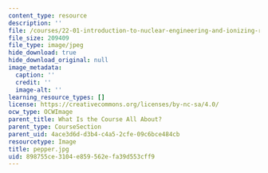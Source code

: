 ```yaml
---
content_type: resource
description: ''
file: /courses/22-01-introduction-to-nuclear-engineering-and-ionizing-radiation-fall-2016/898755ce3104e859562efa39d553cff9_pepper.jpg
file_size: 209409
file_type: image/jpeg
hide_download: true
hide_download_original: null
image_metadata:
  caption: ''
  credit: ''
  image-alt: ''
learning_resource_types: []
license: https://creativecommons.org/licenses/by-nc-sa/4.0/
ocw_type: OCWImage
parent_title: What Is the Course All About?
parent_type: CourseSection
parent_uid: 4ace3d6d-d3b4-c4a5-2cfe-09c6bce484cb
resourcetype: Image
title: pepper.jpg
uid: 898755ce-3104-e859-562e-fa39d553cff9
---
```

